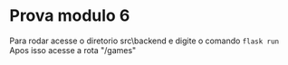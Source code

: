 # Prova modulo 6

Para rodar acesse o diretorio src\backend e digite o comando `flask run`
Apos isso acesse a rota "/games"
